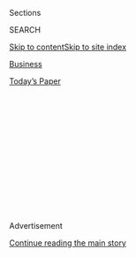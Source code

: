 <div id="app">

<div>

<div>

<div>

<div class="NYTAppHideMasthead css-1q2w90k e1suatyy0">

<div class="section css-ui9rw0 e1suatyy2">

<div class="css-eph4ug er09x8g0">

<div class="css-6n7j50">

</div>

<span class="css-1dv1kvn">Sections</span>

<div class="css-10488qs">

<span class="css-1dv1kvn">SEARCH</span>

</div>

[Skip to content](#site-content)[Skip to site
index](#site-index)

</div>

<div id="masthead-section-label" class="css-1wr3we4 eaxe0e00">

[Business](https://www.nytimes3xbfgragh.onion/section/business)

</div>

<div class="css-10698na e1huz5gh0">

</div>

</div>

<div id="masthead-bar-one" class="section hasLinks css-15hmgas e1csuq9d3">

<div class="css-uqyvli e1csuq9d0">

</div>

<div class="css-1uqjmks e1csuq9d1">

</div>

<div class="css-9e9ivx">

[](https://myaccount.nytimes3xbfgragh.onion/auth/login?response_type=cookie&client_id=vi)

</div>

<div class="css-1bvtpon e1csuq9d2">

[Today’s
Paper](https://www.nytimes3xbfgragh.onion/section/todayspaper)

</div>

</div>

</div>

</div>

<div data-aria-hidden="false">

<div id="site-content" data-role="main">

<div>

<div class="css-1aor85t" style="opacity:0.000000001;z-index:-1;visibility:hidden">

<div class="css-1hqnpie">

<div class="css-epjblv">

<span class="css-17xtcya">[Business](/section/business)</span><span class="css-x15j1o">|</span><span class="css-fwqvlz">Google
Faces European Inquiry Into Fitbit
Acquisition</span>

</div>

<div class="css-k008qs">

<div class="css-1iwv8en">

<span class="css-18z7m18"></span>

<div>

</div>

</div>

<span class="css-1n6z4y">https://nyti.ms/2XpxOek</span>

<div class="css-1705lsu">

<div class="css-4xjgmj">

<div class="css-4skfbu" data-role="toolbar" data-aria-label="Social Media Share buttons, Save button, and Comments Panel with current comment count" data-testid="share-tools">

  - 
  - 
  - 
  - 
    
    <div class="css-6n7j50">
    
    </div>

  - 

</div>

</div>

</div>

</div>

</div>

</div>

<div id="NYT_TOP_BANNER_REGION" class="css-13pd83m">

</div>

<div id="top-wrapper" class="css-1sy8kpn">

<div id="top-slug" class="css-l9onyx">

Advertisement

</div>

[Continue reading the main
story](#after-top)

<div class="ad top-wrapper" style="text-align:center;height:100%;display:block;min-height:250px">

<div id="top" class="place-ad" data-position="top" data-size-key="top">

</div>

</div>

<div id="after-top">

</div>

</div>

<div>

<div id="sponsor-wrapper" class="css-1hyfx7x">

<div id="sponsor-slug" class="css-19vbshk">

Supported by

</div>

[Continue reading the main
story](#after-sponsor)

<div id="sponsor" class="ad sponsor-wrapper" style="text-align:center;height:100%;display:block">

</div>

<div id="after-sponsor">

</div>

</div>

<div class="css-186x18t">

</div>

<div class="css-1vkm6nb ehdk2mb0">

# Google Faces European Inquiry Into Fitbit Acquisition

</div>

Authorities are investigating how Google will use health and wellness
data collected from Fitbit’s fitness tracking devices.

<div class="css-18e8msd">

<div class="css-vp77d3 epjyd6m0">

<div class="css-1baulvz">

By [<span class="css-1baulvz last-byline" itemprop="name">Adam
Satariano</span>](https://www.nytimes3xbfgragh.onion/by/adam-satariano)

</div>

</div>

  - Aug. 4, 2020, <span class="css-epvm6">12:33 p.m.
    ET</span>

  - 
    
    <div class="css-4xjgmj">
    
    <div class="css-d8bdto" data-role="toolbar" data-aria-label="Social Media Share buttons, Save button, and Comments Panel with current comment count" data-testid="share-tools">
    
      - 
      - 
      - 
      - 
        
        <div class="css-6n7j50">
        
        </div>
    
      - 
    
    </div>
    
    </div>

</div>

</div>

<div class="section meteredContent css-1r7ky0e" name="articleBody" itemprop="articleBody">

<div class="css-1fanzo5 StoryBodyCompanionColumn">

<div class="css-53u6y8">

LONDON — European Union authorities on Tuesday announced an
investigation into [Google’s $2.1 billion
purchase](https://www.nytimes3xbfgragh.onion/2019/11/01/technology/google-fitbit.html)
of the fitness-tracking company Fitbit, raising alarms about the health
data the internet giant would be acquiring as part of the deal.

The inquiry shows the increased scrutiny Google and other large
technology companies are facing from regulators in Europe and the United
States about their growing dominance of the digital economy. Officials
have raised concerns that the biggest tech platforms buy smaller
companies to solidify their dominance and limit competition.

Margrethe Vestager, the European Commission’s top antitrust regulator,
said a preliminary investigation of the Fitbit deal had raised concerns
about how Google would use data collected from Fitbit for its online
advertising services, a market where Google is already dominant. The
health and fitness data could be used to more narrowly target ads, she
said.

“By increasing the data advantage of Google in the personalization of
the ads it serves via its search engine and displays on other internet
pages, it would be more difficult for rivals to match Google’s online
advertising services,” the commission said in a [statement announcing
the
investigation](https://ec.europa.eu/commission/presscorner/detail/en/ip_20_1446).

</div>

</div>

<div class="css-1fanzo5 StoryBodyCompanionColumn">

<div class="css-53u6y8">

The commission, the executive body of the European Union, said the
investigation would be completed by Dec. 9.

Google defended the acquisition, saying it competes with companies like
Apple, Samsung and Garmin that offer fitness tracking devices.

“This deal is about devices, not data,” Rick Osterloh, senior vice
president for devices and services, [said in a blog
post](https://blog.google/around-the-globe/google-europe/update-fitbit/).
The company said it would not use Fitbit health and wellness data for
advertising services and offered to make a legally binding commitment to
the commission to limit its use of the data.

Google said last year that it was buying Fitbit to gain a foothold in
the market for wearable devices. One of the earliest companies in the
segment, Fitbit helped popularize the goal of logging 10,000 steps a
day. More recently, the San Francisco-based company has faced stiff
competition from Apple and other makers of so-called smartwatches that
blend some of the functionality of a smartphone with tracking of fitness
activity.

Acquiring Fitbit would give Google another brand of hardware products.
In recent years, the tech giant has introduced a series of Pixel
smartphones and home appliances like its Nest thermostats and security
cameras. On Tuesday, Google also announced that it was buying a $450
million stake in the [home alarm company
ADT](https://www.globenewswire.com/news-release/2020/08/03/2071540/0/en/ADT-and-Google-Partner-To-Create-Leading-Smart-Home-Security-Offering.html).

</div>

</div>

<div class="css-1fanzo5 StoryBodyCompanionColumn">

<div class="css-53u6y8">

The Fitbit deal had been expected to face government scrutiny as
regulators look more closely at tech-industry acquisitions. In
hindsight, many regulators view approval of past deals like Facebook’s
acquisitions of Instagram and WhatsApp, or Google’s purchase of the
online advertising platform DoubleClick, as having undermined
competition in the market.

The European investigation adds to the regulatory challenges facing
Google.

Last week, Sundar Pichai, the chief executive of Google’s parent
company, Alphabet, was grilled by members of Congress over the company’s
business practices, along with the top executives from Amazon, Apple and
Facebook. Google is facing [a possible antitrust
suit](https://www.nytimes3xbfgragh.onion/2020/06/25/technology/barr-google-investigation.html)
from the Justice Department, along with an investigation from a
collection of state attorneys general.

Google has long been a target of the European Union. From 2017 to 2019,
Ms. Vestager’s office issued fines totaling roughly 8.25 billion euros,
or about $9.7 billion, in three separate cases related to its online
shopping service, Android mobile software and online advertising
business. The penalties are now under appeal.

The European Consumer Organization, a Brussels-based group pushing for
more oversight of the tech industry, cheered the Fitbit investigation.

“This takeover is likely to be a worrying game changer not only for how
consumers interact with the online world but also for how their health
data is used,” Monique Goyens, the group’s director general, said in a
statement. “It is hugely important that the E.U. carries out this
in-depth examination because wearable devices like Fitbit’s could in
future give companies details of essentially everything consumers do
24/7.”

</div>

</div>

</div>

<div>

</div>

<div>

</div>

<div>

</div>

<div>

<div id="bottom-wrapper" class="css-1ede5it">

<div id="bottom-slug" class="css-l9onyx">

Advertisement

</div>

[Continue reading the main
story](#after-bottom)

<div id="bottom" class="ad bottom-wrapper" style="text-align:center;height:100%;display:block;min-height:90px">

</div>

<div id="after-bottom">

</div>

</div>

</div>

</div>

</div>

## Site Index

<div>

</div>

## Site Information Navigation

  - [© <span>2020</span> <span>The New York Times
    Company</span>](https://help.nytimes3xbfgragh.onion/hc/en-us/articles/115014792127-Copyright-notice)

<!-- end list -->

  - [NYTCo](https://www.nytco.com/)
  - [Contact
    Us](https://help.nytimes3xbfgragh.onion/hc/en-us/articles/115015385887-Contact-Us)
  - [Work with us](https://www.nytco.com/careers/)
  - [Advertise](https://nytmediakit.com/)
  - [T Brand Studio](http://www.tbrandstudio.com/)
  - [Your Ad
    Choices](https://www.nytimes3xbfgragh.onion/privacy/cookie-policy#how-do-i-manage-trackers)
  - [Privacy](https://www.nytimes3xbfgragh.onion/privacy)
  - [Terms of
    Service](https://help.nytimes3xbfgragh.onion/hc/en-us/articles/115014893428-Terms-of-service)
  - [Terms of
    Sale](https://help.nytimes3xbfgragh.onion/hc/en-us/articles/115014893968-Terms-of-sale)
  - [Site
    Map](https://spiderbites.nytimes3xbfgragh.onion)
  - [Help](https://help.nytimes3xbfgragh.onion/hc/en-us)
  - [Subscriptions](https://www.nytimes3xbfgragh.onion/subscription?campaignId=37WXW)

</div>

</div>

</div>

</div>
